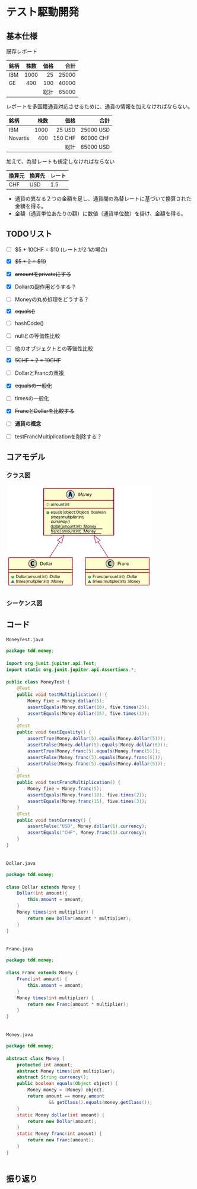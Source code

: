   
  
# テスト駆動開発
  
  
  
## 基本仕様
  
  
  
既存レポート
  
|銘柄|株数|価格|合計|
|:---- |:----:|----:|----:|
|IBM |1000|25  |25000|
|GE  |400 |100 |40000|
|    |    |総計 |65000|
  
レポートを多国籍通貨対応させるために、通貨の情報を加えなければならない。
  
|銘柄       |株数  |価格  |合計  |
|:----     |----:|----:|----:|
|IBM       |1000|25 USD  |25000 USD|
|Novartis  |400 |150 CHF |60000 CHF|
|          |    |総計 |65000 USD|
  
加えて、為替レートも規定しなければならない
  
|換算元|換算先|レート|
|:----|:----|:----|
|CHF|USD|1.5|
  
+ 通貨の異なる２つの金額を足し、通貨間の為替レートに基づいて換算された金額を得る。
+ 金額（通貨単位あたりの額）に数値（通貨単位数）を掛け、金額を得る。
  
## TODOリスト
  
  
+ [ ] \$5 + 10CHF = \$10 (レートが2:1の場合)
+ [x] ~~\$5 * 2 = \$10~~
+ [x] ~~amountをprivateにする~~
+ [x] ~~Dollarの副作用どうする？~~
+ [ ] Moneyの丸め処理をどうする？
+ [x] ~~equals()~~
+ [ ] hashCode()
+ [ ] nullとの等価性比較
+ [ ] 他のオブジェクトとの等価性比較
+ [x] ~~5CHF + 2 = 10CHF~~
+ [ ] DollarとFrancの重複
+ [x] ~~equalsの一般化~~
+ [ ] timesの一般化
+ [x] ~~FrancとDollarを比較する~~
+ [ ] **通貨の概念**
+ [ ] testFrancMultiplicationを削除する？
  
  
## コアモデル
  
### クラス図
  

![](./assets/0285dfa24ee25b18e00bb369b57da6820.png?0.8840908064220112)  
### シーケンス図
  
  
## コード
  
`MoneyTest.java`
```java
package tdd.money;
  
import org.junit.jupiter.api.Test;
import static org.junit.jupiter.api.Assertions.*;
  
public class MoneyTest {
    @Test
    public void testMultiplication() {
        Money five = Money.dollar(5);
        assertEquals(Money.dollar(10), five.times(2));
        assertEquals(Money.dollar(15), five.times(3));
    }
    @Test
    public void testEquality() {
        assertTrue(Money.dollar(5).equals(Money.dollar(5)));
        assertFalse(Money.dollar(5).equals(Money.dollar(6)));
        assertTrue(Money.franc(5).equals(Money.franc(5)));
        assertFalse(Money.franc(5).equals(Money.franc(6)));
        assertFalse(Money.franc(5).equals(Money.dollar(5)));
    }
    @Test
    public void testFrancMultiplication() {
        Money five = Money.franc(5);
        assertEquals(Money.franc(10), five.times(2));
        assertEquals(Money.franc(15), five.times(3));
    }
    @Test
    public void testCurrency() {
        assertFalse("USD", Money.dollar(1).currency);
        assertEquals("CHF", Money.franc(1).currency);
    }
}
  
```  
  
`Dollar.java`
```java
package tdd.money;
  
class Dollar extends Money {
    Dollar(int amount){
        this.amount = amount;
    }
    Money times(int multiplier) {
        return new Dollar(amount * multiplier);
    }
}
  
```  
  
`Franc.java`
```java
package tdd.money;
  
class Franc extends Money {
    Franc(int amount) {
        this.amount = amount;
    }
    Money times(int multiplier) {
        return new Franc(amount * multiplier);
    }
}
  
```  
  
`Money.java`
```java
package tdd.money;
  
abstract class Money {
    protected int amount;
    abstract Money times(int multiplier);
    abstract String currency();
    public boolean equals(Object object) {
        Money money = (Money) object;
        return amount == money.amount
                && getClass().equals(money.getClass());
    }
    static Money dollar(int amount) {
        return new Dollar(amount);
    }
    static Money franc(int amount) {
        return new Franc(amount);
    }
}
  
```  
  
## 振り返り
  
  